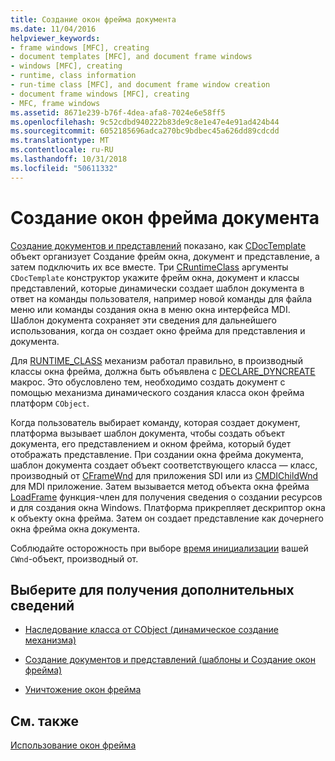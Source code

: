 ```yaml
---
title: Создание окон фрейма документа
ms.date: 11/04/2016
helpviewer_keywords:
- frame windows [MFC], creating
- document templates [MFC], and document frame windows
- windows [MFC], creating
- runtime, class information
- run-time class [MFC], and document frame window creation
- document frame windows [MFC], creating
- MFC, frame windows
ms.assetid: 8671e239-b76f-4dea-afa8-7024e6e58ff5
ms.openlocfilehash: 9c52cdbd940222b83de9c8e1e47e4e91ad424b44
ms.sourcegitcommit: 6052185696adca270bc9bdbec45a626dd89cdcdd
ms.translationtype: MT
ms.contentlocale: ru-RU
ms.lasthandoff: 10/31/2018
ms.locfileid: "50611332"
---
```

# <a name="creating-document-frame-windows"></a>Создание окон фрейма документа

[Создание документов и представлений](../mfc/document-view-creation.md) показано, как [CDocTemplate](../mfc/reference/cdoctemplate-class.md) объект организует Создание фрейм окна, документ и представление, а затем подключить их все вместе. Три [CRuntimeClass](../mfc/reference/cruntimeclass-structure.md) аргументы `CDocTemplate` конструктор укажите фрейм окна, документ и классы представлений, которые динамически создает шаблон документа в ответ на команды пользователя, например новой команды для файла меню или команды создания окна в меню окна интерфейса MDI. Шаблон документа сохраняет эти сведения для дальнейшего использования, когда он создает окно фрейма для представления и документа.

Для [RUNTIME_CLASS](../mfc/reference/run-time-object-model-services.md#runtime_class) механизм работал правильно, в производный классы окна фрейма, должна быть объявлена с [DECLARE_DYNCREATE](../mfc/reference/run-time-object-model-services.md#declare_dyncreate) макрос. Это обусловлено тем, необходимо создать документ с помощью механизма динамического создания класса окон фрейма платформ `CObject`.

Когда пользователь выбирает команду, которая создает документ, платформа вызывает шаблон документа, чтобы создать объект документа, его представлением и окном фрейма, который будет отображать представление. При создании окна фрейма документа, шаблон документа создает объект соответствующего класса — класс, производный от [CFrameWnd](../mfc/reference/cframewnd-class.md) для приложения SDI или из [CMDIChildWnd](../mfc/reference/cmdichildwnd-class.md) для MDI приложение. Затем вызывается метод объекта окна фрейма [LoadFrame](../mfc/reference/cframewnd-class.md#loadframe) функция-член для получения сведения о создании ресурсов и для создания окна Windows. Платформа прикрепляет дескриптор окна к объекту окна фрейма. Затем он создает представление как дочернего окна фрейма окна документа.

Соблюдайте осторожность при выборе [время инициализации](../mfc/when-to-initialize-cwnd-objects.md) вашей `CWnd`-объект, производный от.

## <a name="what-do-you-want-to-know-more-about"></a>Выберите для получения дополнительных сведений

- [Наследование класса от CObject (динамическое создание механизма)](../mfc/deriving-a-class-from-cobject.md)

- [Создание документов и представлений (шаблоны и Создание окон фрейма)](../mfc/document-view-creation.md)

- [Уничтожение окон фрейма](../mfc/destroying-frame-windows.md)

## <a name="see-also"></a>См. также

[Использование окон фрейма](../mfc/using-frame-windows.md)

